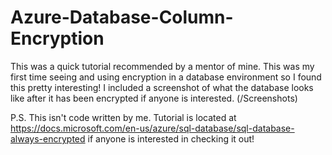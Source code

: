 # Azure-Database-Column-Encryption

This was a quick tutorial recommended by a mentor of mine. This was my first time seeing and using encryption in a database environment
so I found this pretty interesting! I included a screenshot of what the database looks like after it has been encrypted if anyone 
is interested. (/Screenshots) 

P.S.
This isn't code written by me. Tutorial is located at https://docs.microsoft.com/en-us/azure/sql-database/sql-database-always-encrypted
if anyone is interested in checking it out!
